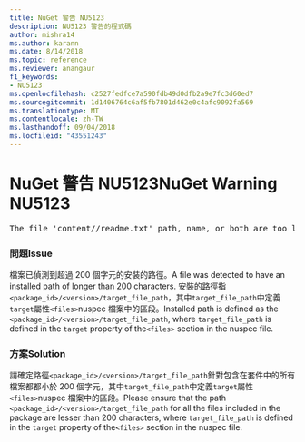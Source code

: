 ```yaml
---
title: NuGet 警告 NU5123
description: NU5123 警告的程式碼
author: mishra14
ms.author: karann
ms.date: 8/14/2018
ms.topic: reference
ms.reviewer: anangaur
f1_keywords:
- NU5123
ms.openlocfilehash: c2527fedfce7a590fdb49d0dfb2a9e7fc3d60ed7
ms.sourcegitcommit: 1d1406764c6af5fb7801d462e0c4afc9092fa569
ms.translationtype: MT
ms.contentlocale: zh-TW
ms.lasthandoff: 09/04/2018
ms.locfileid: "43551243"
---
```

# <a name="nuget-warning-nu5123"></a><span data-ttu-id="efd86-103">NuGet 警告 NU5123</span><span class="sxs-lookup"><span data-stu-id="efd86-103">NuGet Warning NU5123</span></span>
<pre>The file 'content/<LongPath>/readme.txt' path, name, or both are too long. Your package might not work without long file path support. Please shorten the file path or file name.</pre>

### <a name="issue"></a><span data-ttu-id="efd86-104">問題</span><span class="sxs-lookup"><span data-stu-id="efd86-104">Issue</span></span>

<span data-ttu-id="efd86-105">檔案已偵測到超過 200 個字元的安裝的路徑。</span><span class="sxs-lookup"><span data-stu-id="efd86-105">A file was detected to have an installed path of longer than 200 characters.</span></span> <span data-ttu-id="efd86-106">安裝的路徑指`<package_id>/<version>/target_file_path`，其中`target_file_path`中定義`target`屬性`<files>`nuspec 檔案中的區段。</span><span class="sxs-lookup"><span data-stu-id="efd86-106">Installed path is defined as the `<package_id>/<version>/target_file_path`, where `target_file_path` is defined in the `target` property of the`<files>` section in the nuspec file.</span></span>


### <a name="solution"></a><span data-ttu-id="efd86-107">方案</span><span class="sxs-lookup"><span data-stu-id="efd86-107">Solution</span></span>

<span data-ttu-id="efd86-108">請確定路徑`<package_id>/<version>/target_file_path`針對包含在套件中的所有檔案都都小於 200 個字元，其中`target_file_path`中定義`target`屬性`<files>`nuspec 檔案中的區段。</span><span class="sxs-lookup"><span data-stu-id="efd86-108">Please ensure that the path `<package_id>/<version>/target_file_path` for all the files included in the package are lesser than 200 characters, where `target_file_path` is defined in the `target` property of the`<files>` section in the nuspec file.</span></span>


